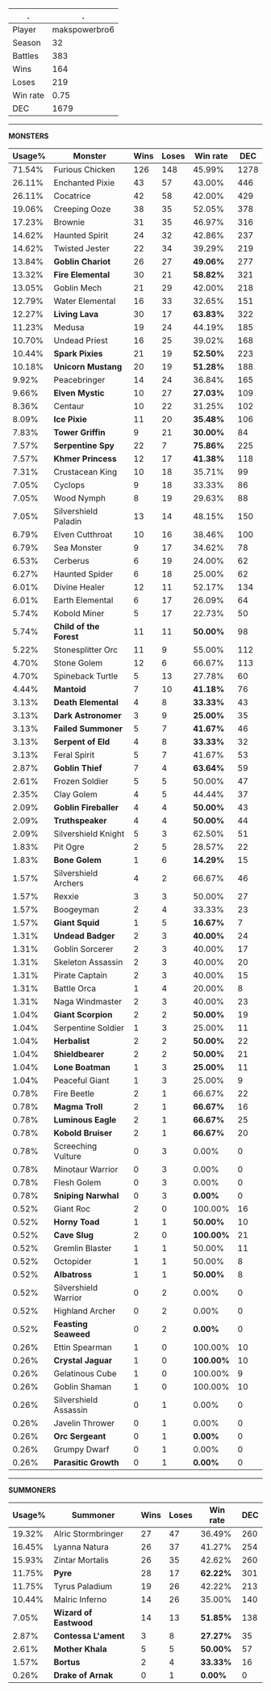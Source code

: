 .|.
|-|-
Player|makspowerbro6
Season|32
Battles|383
Wins|164
Loses|219
Win rate|0.75
DEC|1679

---
**MONSTERS**

Usage%|Monster|Wins|Loses|Win rate|DEC|
-|-|-|-|-|-|
71.54%|Furious Chicken|126|148|45.99%|1278|
26.11%|Enchanted Pixie|43|57|43.00%|446|
26.11%|Cocatrice|42|58|42.00%|429|
19.06%|Creeping Ooze|38|35|52.05%|378|
17.23%|Brownie|31|35|46.97%|316|
14.62%|Haunted Spirit|24|32|42.86%|237|
14.62%|Twisted Jester|22|34|39.29%|219|
13.84%|**Goblin Chariot**|26|27|**49.06%**|277|
13.32%|**Fire Elemental**|30|21|**58.82%**|321|
13.05%|Goblin Mech|21|29|42.00%|218|
12.79%|Water Elemental|16|33|32.65%|151|
12.27%|**Living Lava**|30|17|**63.83%**|322|
11.23%|Medusa|19|24|44.19%|185|
10.70%|Undead Priest|16|25|39.02%|168|
10.44%|**Spark Pixies**|21|19|**52.50%**|223|
10.18%|**Unicorn Mustang**|20|19|**51.28%**|188|
9.92%|Peacebringer|14|24|36.84%|165|
9.66%|**Elven Mystic**|10|27|**27.03%**|109|
8.36%|Centaur|10|22|31.25%|102|
8.09%|**Ice Pixie**|11|20|**35.48%**|106|
7.83%|**Tower Griffin**|9|21|**30.00%**|84|
7.57%|**Serpentine Spy**|22|7|**75.86%**|225|
7.57%|**Khmer Princess**|12|17|**41.38%**|118|
7.31%|Crustacean King|10|18|35.71%|99|
7.05%|Cyclops|9|18|33.33%|86|
7.05%|Wood Nymph|8|19|29.63%|88|
7.05%|Silvershield Paladin|13|14|48.15%|150|
6.79%|Elven Cutthroat|10|16|38.46%|100|
6.79%|Sea Monster|9|17|34.62%|78|
6.53%|Cerberus|6|19|24.00%|62|
6.27%|Haunted Spider|6|18|25.00%|62|
6.01%|Divine Healer|12|11|52.17%|134|
6.01%|Earth Elemental|6|17|26.09%|64|
5.74%|Kobold Miner|5|17|22.73%|50|
5.74%|**Child of the Forest**|11|11|**50.00%**|98|
5.22%|Stonesplitter Orc|11|9|55.00%|112|
4.70%|Stone Golem|12|6|66.67%|113|
4.70%|Spineback Turtle|5|13|27.78%|60|
4.44%|**Mantoid**|7|10|**41.18%**|76|
3.13%|**Death Elemental**|4|8|**33.33%**|43|
3.13%|**Dark Astronomer**|3|9|**25.00%**|35|
3.13%|**Failed Summoner**|5|7|**41.67%**|46|
3.13%|**Serpent of Eld**|4|8|**33.33%**|32|
3.13%|Feral Spirit|5|7|41.67%|53|
2.87%|**Goblin Thief**|7|4|**63.64%**|59|
2.61%|Frozen Soldier|5|5|50.00%|47|
2.35%|Clay Golem|4|5|44.44%|37|
2.09%|**Goblin Fireballer**|4|4|**50.00%**|43|
2.09%|**Truthspeaker**|4|4|**50.00%**|44|
2.09%|Silvershield Knight|5|3|62.50%|51|
1.83%|Pit Ogre|2|5|28.57%|22|
1.83%|**Bone Golem**|1|6|**14.29%**|15|
1.57%|Silvershield Archers|4|2|66.67%|46|
1.57%|Rexxie|3|3|50.00%|27|
1.57%|Boogeyman|2|4|33.33%|23|
1.57%|**Giant Squid**|1|5|**16.67%**|7|
1.31%|**Undead Badger**|2|3|**40.00%**|24|
1.31%|Goblin Sorcerer|2|3|40.00%|17|
1.31%|Skeleton Assassin|2|3|40.00%|20|
1.31%|Pirate Captain|2|3|40.00%|15|
1.31%|Battle Orca|1|4|20.00%|8|
1.31%|Naga Windmaster|2|3|40.00%|23|
1.04%|**Giant Scorpion**|2|2|**50.00%**|19|
1.04%|Serpentine Soldier|1|3|25.00%|11|
1.04%|**Herbalist**|2|2|**50.00%**|22|
1.04%|**Shieldbearer**|2|2|**50.00%**|21|
1.04%|**Lone Boatman**|1|3|**25.00%**|11|
1.04%|Peaceful Giant|1|3|25.00%|9|
0.78%|Fire Beetle|2|1|66.67%|22|
0.78%|**Magma Troll**|2|1|**66.67%**|16|
0.78%|**Luminous Eagle**|2|1|**66.67%**|25|
0.78%|**Kobold Bruiser**|2|1|**66.67%**|20|
0.78%|Screeching Vulture|0|3|0.00%|0|
0.78%|Minotaur Warrior|0|3|0.00%|0|
0.78%|Flesh Golem|0|3|0.00%|0|
0.78%|**Sniping Narwhal**|0|3|**0.00%**|0|
0.52%|Giant Roc|2|0|100.00%|16|
0.52%|**Horny Toad**|1|1|**50.00%**|10|
0.52%|**Cave Slug**|2|0|**100.00%**|21|
0.52%|Gremlin Blaster|1|1|50.00%|11|
0.52%|Octopider|1|1|50.00%|8|
0.52%|**Albatross**|1|1|**50.00%**|8|
0.52%|Silvershield Warrior|0|2|0.00%|0|
0.52%|Highland Archer|0|2|0.00%|0|
0.52%|**Feasting Seaweed**|0|2|**0.00%**|0|
0.26%|Ettin Spearman|1|0|100.00%|10|
0.26%|**Crystal Jaguar**|1|0|**100.00%**|10|
0.26%|Gelatinous Cube|1|0|100.00%|9|
0.26%|Goblin Shaman|1|0|100.00%|10|
0.26%|Silvershield Assassin|0|1|0.00%|0|
0.26%|Javelin Thrower|0|1|0.00%|0|
0.26%|**Orc Sergeant**|0|1|**0.00%**|0|
0.26%|Grumpy Dwarf|0|1|0.00%|0|
0.26%|**Parasitic Growth**|0|1|**0.00%**|0|

---
**SUMMONERS**

Usage%|Summoner|Wins|Loses|Win rate|DEC|
-|-|-|-|-|-|
19.32%|Alric Stormbringer|27|47|36.49%|260|
16.45%|Lyanna Natura|26|37|41.27%|254|
15.93%|Zintar Mortalis|26|35|42.62%|260|
11.75%|**Pyre**|28|17|**62.22%**|301|
11.75%|Tyrus Paladium|19|26|42.22%|213|
10.44%|Malric Inferno|14|26|35.00%|140|
7.05%|**Wizard of Eastwood**|14|13|**51.85%**|138|
2.87%|**Contessa L'ament**|3|8|**27.27%**|35|
2.61%|**Mother Khala**|5|5|**50.00%**|57|
1.57%|**Bortus**|2|4|**33.33%**|16|
0.26%|**Drake of Arnak**|0|1|**0.00%**|0|
